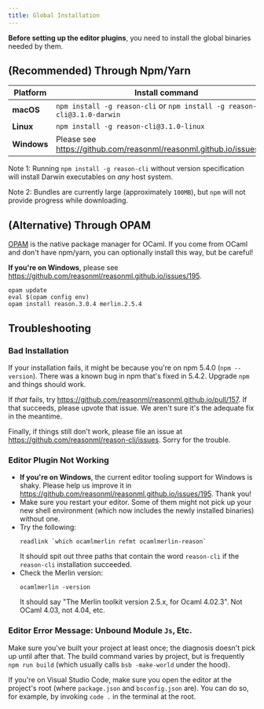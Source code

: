 ```yaml
---
title: Global Installation
---
```


**Before setting up the editor plugins**, you need to install the global binaries needed by them.

## (Recommended) Through Npm/Yarn

| Platform  | Install command
|-----------|-------------------------------------------------------------------------------------------------
| **macOS**     | `npm install -g reason-cli` or `npm install -g reason-cli@3.1.0-darwin`
| **Linux**   | `npm install -g reason-cli@3.1.0-linux`
| **Windows** | Please see https://github.com/reasonml/reasonml.github.io/issues/195

Note 1: Running `npm install -g reason-cli` without version specification will install Darwin executables on *any* host system.

Note 2: Bundles are currently large (approximately `100MB`), but `npm` will not provide progress while downloading.

## (Alternative) Through OPAM

[OPAM](https://opam.ocaml.org) is the native package manager for OCaml. If you come from OCaml and don't have npm/yarn, you can optionally install this way, but be careful!

**If you're on Windows**, please see https://github.com/reasonml/reasonml.github.io/issues/195.

```
opam update
eval $(opam config env)
opam install reason.3.0.4 merlin.2.5.4
```

## Troubleshooting

### Bad Installation

If your installation fails, it might be because you're on npm 5.4.0 (`npm --version`). There was a known bug in npm that's fixed in 5.4.2. Upgrade `npm` and things should work.

If _that_ fails, try https://github.com/reasonml/reasonml.github.io/pull/157. If that succeeds, please upvote that issue. We aren't sure it's the adequate fix in the meantime.

Finally, if things still don't work, please file an issue at https://github.com/reasonml/reason-cli/issues. Sorry for the trouble.

### Editor Plugin Not Working

- **If you're on Windows**, the current editor tooling support for Windows is shaky. Please help us improve it in https://github.com/reasonml/reasonml.github.io/issues/195. Thank you!
- Make sure you restart your editor. Some of them might not pick up your new shell environment (which now includes the newly installed binaries) without one.
- Try the following:
  ```
  readlink `which ocamlmerlin refmt ocamlmerlin-reason`
  ```
  It should spit out three paths that contain the word `reason-cli` if the `reason-cli` installation succeeded.
- Check the Merlin version:
  ```
  ocamlmerlin -version
  ```
  It should say "The Merlin toolkit version 2.5.x, for Ocaml 4.02.3". Not OCaml 4.03, not 4.04, etc.

### Editor Error Message: Unbound Module `Js`, Etc.

Make sure you've built your project at least once; the diagnosis doesn't pick up until after that. The build command varies by project, but is frequently `npm run build` (which usually calls `bsb -make-world` under the hood).

If you're on Visual Studio Code, make sure you open the editor at the project's root (where `package.json` and `bsconfig.json` are). You can do so, for example, by invoking `code .` in the terminal at the root.
